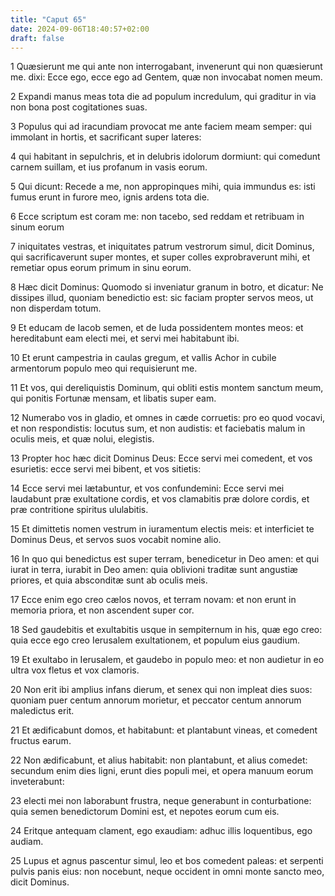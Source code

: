 ```yaml
---
title: "Caput 65"
date: 2024-09-06T18:40:57+02:00
draft: false
---
```




1 Quæsierunt me qui ante non interrogabant, invenerunt qui non quæsierunt me. dixi: Ecce ego, ecce ego ad Gentem, quæ non invocabat nomen meum.

2 Expandi manus meas tota die ad populum incredulum, qui graditur in via non bona post cogitationes suas.

3 Populus qui ad iracundiam provocat me ante faciem meam semper: qui immolant in hortis, et sacrificant super lateres:

4 qui habitant in sepulchris, et in delubris idolorum dormiunt: qui comedunt carnem suillam, et ius profanum in vasis eorum.

5 Qui dicunt: Recede a me, non appropinques mihi, quia immundus es: isti fumus erunt in furore meo, ignis ardens tota die.

6 Ecce scriptum est coram me: non tacebo, sed reddam et retribuam in sinum eorum

7 iniquitates vestras, et iniquitates patrum vestrorum simul, dicit Dominus, qui sacrificaverunt super montes, et super colles exprobraverunt mihi, et remetiar opus eorum primum in sinu eorum.

8 Hæc dicit Dominus: Quomodo si inveniatur granum in botro, et dicatur: Ne dissipes illud, quoniam benedictio est: sic faciam propter servos meos, ut non disperdam totum.

9 Et educam de Iacob semen, et de Iuda possidentem montes meos: et hereditabunt eam electi mei, et servi mei habitabunt ibi.

10 Et erunt campestria in caulas gregum, et vallis Achor in cubile armentorum populo meo qui requisierunt me.

11 Et vos, qui dereliquistis Dominum, qui obliti estis montem sanctum meum, qui ponitis Fortunæ mensam, et libatis super eam.

12 Numerabo vos in gladio, et omnes in cæde corruetis: pro eo quod vocavi, et non respondistis: locutus sum, et non audistis: et faciebatis malum in oculis meis, et quæ nolui, elegistis.

13 Propter hoc hæc dicit Dominus Deus: Ecce servi mei comedent, et vos esurietis: ecce servi mei bibent, et vos sitietis:

14 Ecce servi mei lætabuntur, et vos confundemini: Ecce servi mei laudabunt præ exultatione cordis, et vos clamabitis præ dolore cordis, et præ contritione spiritus ululabitis.

15 Et dimittetis nomen vestrum in iuramentum electis meis: et interficiet te Dominus Deus, et servos suos vocabit nomine alio.

16 In quo qui benedictus est super terram, benedicetur in Deo amen: et qui iurat in terra, iurabit in Deo amen: quia oblivioni traditæ sunt angustiæ priores, et quia absconditæ sunt ab oculis meis.

17 Ecce enim ego creo cælos novos, et terram novam: et non erunt in memoria priora, et non ascendent super cor.

18 Sed gaudebitis et exultabitis usque in sempiternum in his, quæ ego creo: quia ecce ego creo Ierusalem exultationem, et populum eius gaudium.

19 Et exultabo in Ierusalem, et gaudebo in populo meo: et non audietur in eo ultra vox fletus et vox clamoris.

20 Non erit ibi amplius infans dierum, et senex qui non impleat dies suos: quoniam puer centum annorum morietur, et peccator centum annorum maledictus erit.

21 Et ædificabunt domos, et habitabunt: et plantabunt vineas, et comedent fructus earum.

22 Non ædificabunt, et alius habitabit: non plantabunt, et alius comedet: secundum enim dies ligni, erunt dies populi mei, et opera manuum eorum inveterabunt:

23 electi mei non laborabunt frustra, neque generabunt in conturbatione: quia semen benedictorum Domini est, et nepotes eorum cum eis.

24 Eritque antequam clament, ego exaudiam: adhuc illis loquentibus, ego audiam.

25 Lupus et agnus pascentur simul, leo et bos comedent paleas: et serpenti pulvis panis eius: non nocebunt, neque occident in omni monte sancto meo, dicit Dominus.

